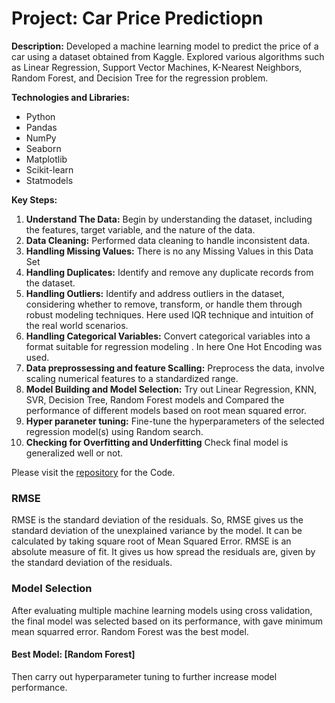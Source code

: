# Project: Car Price Predictiopn

**Description:**
Developed a machine learning model to predict the price of a car using a dataset obtained from Kaggle. Explored various algorithms such as Linear Regression, Support Vector Machines, K-Nearest Neighbors, Random Forest, and Decision Tree for the regression problem.

**Technologies and Libraries:**
- Python
- Pandas
- NumPy
- Seaborn
- Matplotlib
- Scikit-learn
- Statmodels

**Key Steps:**
1. **Understand The Data:** Begin by understanding the dataset, including the features, target variable, and the nature of the data.
2. **Data Cleaning:** Performed data cleaning to handle inconsistent data.
3. **Handling Missing Values:** There is no any Missing Values in this Data Set
4. **Handling Duplicates:** Identify and remove any duplicate records from the dataset.
5. **Handling Outliers:** Identify and address outliers in the dataset, considering whether to remove, transform, or handle them through robust modeling techniques. Here used IQR technique and intuition of the real world scenarios.
6. **Handling Categorical Variables:** Convert categorical variables into a format suitable for regression modeling . In here One Hot Encoding was used.
7. **Data preprossessing and feature Scalling:** Preprocess the data, involve scaling numerical features to a standardized range.
8. **Model Building and Model Selection:** Try out Linear Regression, KNN, SVR, Decision Tree, Random Forest models and Compared the performance of different models based on root mean squared error.
9. **Hyper paraneter tuning:** Fine-tune the hyperparameters of the selected regression model(s) using Random search.
10. **Checking for Overfitting and Underfitting** Check final model is generalized well or not.

Please visit the [repository](https://github.com/tillyshan/Car_Price_Prediction/blob/main/Car_Price_Prediction.ipynb) for the Code.

### RMSE

RMSE is the standard deviation of the residuals. So, RMSE gives us the standard deviation of the unexplained variance by the model. It can be calculated by taking square root of Mean Squared Error. RMSE is an absolute measure of fit. It gives us how spread the residuals are, given by the standard deviation of the residuals. 

### Model Selection 

After evaluating multiple machine learning models using cross validation, the final model was selected based on its performance, with gave minimum mean squarred error. Random Forest was the best model.

#### Best Model: [Random Forest]

Then carry out hyperparameter tuning to further increase model performance.

